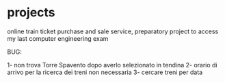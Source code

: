 # projects
online train ticket purchase and sale service, preparatory project to access my last computer engineering exam


BUG:

1- non trova Torre Spavento dopo averlo selezionato in tendina
2- orario di arrivo per la ricerca dei treni non necessaria
3- cercare treni per data
